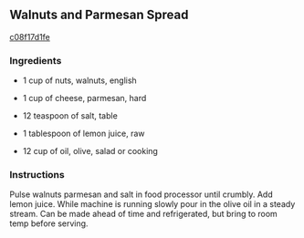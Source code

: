 ## Walnuts and Parmesan Spread

[c08f17d1fe](http://www.food.com/recipe/walnuts-and-parmesan-spread-217833)

### Ingredients

 - 1 cup of nuts, walnuts, english

 - 1 cup of cheese, parmesan, hard

 - 12 teaspoon of salt, table

 - 1 tablespoon of lemon juice, raw

 - 12 cup of oil, olive, salad or cooking

### Instructions

Pulse walnuts parmesan and salt in food processor until crumbly. Add lemon juice. While machine is running slowly pour in the olive oil in a steady stream. Can be made ahead of time and refrigerated, but bring to room temp before serving.